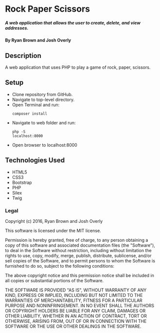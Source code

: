 # Rock Paper Scissors
##### A web application that allows the user to create, delete, and view addresses.

#### By Ryan Brown and Josh Overly

## Description
A web application that uses PHP to play a game of rock, paper, scissors.

## Setup

* Clone repository from GitHub.
* Navigate to top-level directory.
* Open Terminal and run: <pre><code>composer install</code></pre>
* Navigate to web folder and run: <pre><code>php -S localhost:8000</code></pre>
* Open browser to localhost:8000

## Technologies Used

* HTML5
* CSS3
* Bootstrap
* PHP
* Silex
* Twig

### Legal

Copyright (c) 2016, Ryan Brown and Josh Overly

This software is licensed under the MIT license.

Permission is hereby granted, free of charge, to any person obtaining a copy of this software and associated documentation files (the "Software"), to deal in the Software without restriction, including without limitation the rights to use, copy, modify, merge, publish, distribute, sublicense, and/or sell copies of the Software, and to permit persons to whom the Software is furnished to do so, subject to the following conditions:

The above copyright notice and this permission notice shall be included in all copies or substantial portions of the Software.

THE SOFTWARE IS PROVIDED "AS IS", WITHOUT WARRANTY OF ANY KIND, EXPRESS OR IMPLIED, INCLUDING BUT NOT LIMITED TO THE WARRANTIES OF MERCHANTABILITY, FITNESS FOR A PARTICULAR PURPOSE AND NONINFRINGEMENT. IN NO EVENT SHALL THE AUTHORS OR COPYRIGHT HOLDERS BE LIABLE FOR ANY CLAIM, DAMAGES OR OTHER LIABILITY, WHETHER IN AN ACTION OF CONTRACT, TORT OR OTHERWISE, ARISING FROM, OUT OF OR IN CONNECTION WITH THE SOFTWARE OR THE USE OR OTHER DEALINGS IN THE SOFTWARE.

